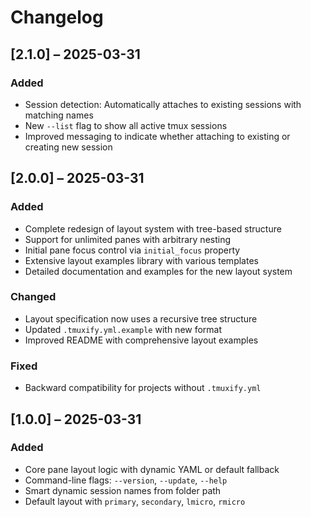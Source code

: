 # Changelog

## [2.1.0] – 2025-03-31

### Added
- Session detection: Automatically attaches to existing sessions with matching names
- New `--list` flag to show all active tmux sessions
- Improved messaging to indicate whether attaching to existing or creating new session

## [2.0.0] – 2025-03-31

### Added
- Complete redesign of layout system with tree-based structure
- Support for unlimited panes with arbitrary nesting
- Initial pane focus control via `initial_focus` property
- Extensive layout examples library with various templates
- Detailed documentation and examples for the new layout system

### Changed
- Layout specification now uses a recursive tree structure
- Updated `.tmuxify.yml.example` with new format
- Improved README with comprehensive layout examples

### Fixed
- Backward compatibility for projects without `.tmuxify.yml`

## [1.0.0] – 2025-03-31

### Added
- Core pane layout logic with dynamic YAML or default fallback
- Command-line flags: `--version`, `--update`, `--help`
- Smart dynamic session names from folder path
- Default layout with `primary`, `secondary`, `lmicro`, `rmicro`
